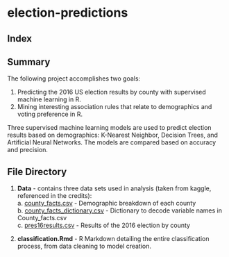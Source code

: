 # election-predictions

## Index 

## Summary 
The following project accomplishes two goals: 
  1. Predicting the 2016 US election results by county with supervised machine learning in R.
  2. Mining interesting association rules that relate to demographics and voting preference in R. 
  
Three supervised machine learning models are used to predict election results based on demographics: K-Nearest Neighbor, Decision Trees, and Artificial Neural Networks. The models are compared based on accuracy and precision. 

## File Directory

  1. **Data** - contains three data sets used in analysis (taken from kaggle, referenced in the credits):  
            a. [county_facts.csv](election-predictions/Data/county_facts.csv) - Demographic breakdown of each county  
            b. [county_facts_dictionary.csv](docs/Data/county_facts_dictionary.csv) - Dictionary to decode variable names in County_facts.csv  
            c. [pres16results.csv](docs/Data/pres16results.csv) - Results of the 2016 election by county
  
  2. **classification.Rmd** - R Markdown detailing the entire classification process, from data cleaning to model creation. 


  
  
  
